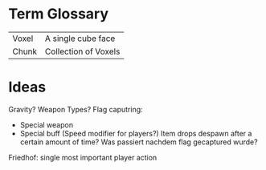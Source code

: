 # Term Glossary
|       |                      |
| ----- | -------------------- |
| Voxel | A single cube face   |
| Chunk | Collection of Voxels |

# Ideas
Gravity?
Weapon Types?
Flag caputring:
- Special weapon
- Special buff (Speed modifier for players?)
Item drops despawn after a certain amount of time?
Was passiert nachdem flag gecaptured wurde?


Friedhof:
single most important player action